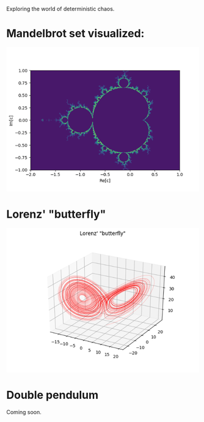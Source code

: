 Exploring the world of deterministic chaos.

# Mandelbrot set visualized:

![Example colored Mandlebrot](mandelbrot.png)

# Lorenz' "butterfly"

![Lorenz system](lorenz.png)

# Double pendulum

Coming soon.